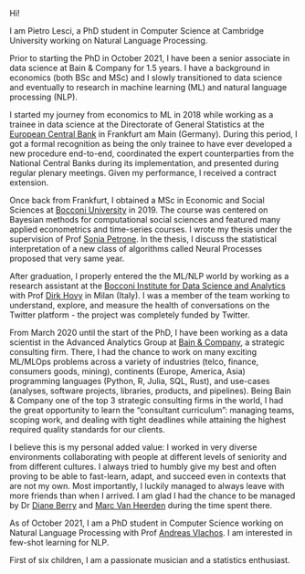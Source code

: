 Hi!

I am Pietro Lesci, a PhD student in Computer Science at Cambridge University working on Natural Language Processing.

Prior to starting the PhD in October 2021, I have been a senior associate in data science at Bain & Company for 1.5
years. I have a background in economics (both BSc and MSc) and I slowly transitioned to data science and eventually
to research in machine learning (ML) and natural language processing (NLP).

I started my journey from economics to ML in 2018 while working as a trainee in data science at the Directorate of
General Statistics at the [European Central Bank](https://www.ecb.europa.eu/home/html/index.en.html) in Frankfurt am Main (Germany). 
During this period, I got a formal recognition as being the only trainee to have ever developed a new procedure end-to-end, 
coordinated the expert counterparties from the National Central Banks during its implementation, and presented during regular plenary
meetings. Given my performance, I received a contract extension.

Once back from Frankfurt, I obtained a MSc in Economic and Social Sciences at [Bocconi University](https://www.unibocconi.it/wps/wcm/connect/bocconi/sitopubblico_it/albero+di+navigazione/home/corsi+di+studio/lauree+triennali/economic+and+social+sciences/) in 2019. The
course was centered on Bayesian methods for computational social sciences and featured many applied econometrics
and time-series courses. I wrote my thesis under the supervision of Prof [Sonia Petrone](https://faculty.unibocconi.eu/soniapetrone/). 
In the thesis, I discuss the statistical interpretation of a new class of algorithms called Neural Processes proposed that very same year.

After graduation, I properly entered the the ML/NLP world by working as a research assistant at the 
[Bocconi Institute for Data Science and Analytics](https://www.bidsa.unibocconi.eu/wps/wcm/connect/Site/Bidsa/Home) 
with Prof [Dirk Hovy](https://dirkhovy.com/) in Milan (Italy). I was a member of the team working to understand,
explore, and measure the health of conversations on the Twitter platform - the project was completely funded by Twitter.

From March 2020 until the start of the PhD, I have been working as a data scientist in the Advanced Analytics Group
at [Bain & Company](https://www.bain.com/it/), a strategic consulting firm. There, I had the chance to work on many exciting ML/MLOps problems
across a variety of industries (telco, finance, consumers goods, mining), continents (Europe, America, Asia)
programming languages (Python, R, Julia, SQL, Rust), and use-cases (analyses, software projects, libraries, products,
and pipelines). Being Bain & Company one of the top 3 strategic consulting firms in the world, I had the great opportunity to
learn the “consultant curriculum”: managing teams, scoping work, and dealing with tight deadlines while attaining the
highest required quality standards for our clients. 

I believe this is my personal added value: I worked in very diverse environments collaborating with people at different 
levels of seniority and from different cultures. I always tried to humbly give my best and often proving to be able to 
fast-learn, adapt, and succeed even in contexts that are not my own. Most importantly, I luckily managed to always leave 
with more friends than when I arrived. I am glad I had the chance to be managed by Dr [Diane Berry](https://www.linkedin.com/in/diane-berry-007/) 
and [Marc Van Heerden](https://www.linkedin.com/in/marc-van-heerden-b9042818/) during the time spent there.

As of October 2021, I am a PhD student in Computer Science working on Natural Language Processing with
Prof [Andreas Vlachos](https://andreasvlachos.github.io/). I am interested in few-shot learning for NLP.

First of six children, I am a passionate musician and a statistics enthusiast.
